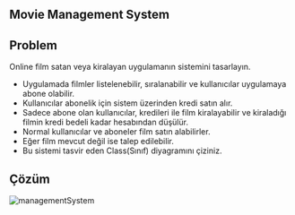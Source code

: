 ## Movie Management System

## Problem

Online film satan veya kiralayan uygulamanın sistemini tasarlayın.

- Uygulamada filmler listelenebilir, sıralanabilir ve kullanıcılar uygulamaya abone olabilir.
- Kullanıcılar abonelik için sistem üzerinden kredi satın alır.
- Sadece abone olan kullanıcılar, kredileri ile film kiralayabilir ve kiraladığı filmin kredi bedeli kadar hesabından düşülür.
- Normal kullanıcılar ve aboneler film satın alabilirler.
- Eğer film mevcut değil ise talep edilebilir.
- Bu sistemi tasvir eden Class(Sınıf) diyagramını çiziniz.

## Çözüm

![managementSystem](https://user-images.githubusercontent.com/78081616/232344728-606a7e35-1ba5-4e3d-aa1c-7780d26b0e71.png)
